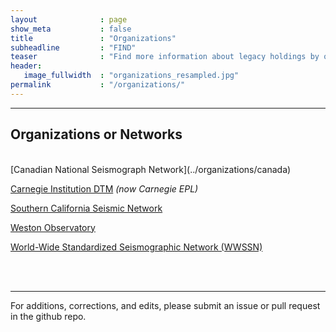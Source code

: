 ```yaml
---
layout              : page
show_meta           : false
title               : "Organizations"
subheadline         : "FIND"
teaser              : "Find more information about legacy holdings by organization or network."
header:
   image_fullwidth  : "organizations_resampled.jpg"
permalink           : "/organizations/"
---
```




---
## Organizations or Networks

<br>
[Canadian National Seismograph Network](../organizations/canada)

[Carnegie Institution DTM](../organizations/carnegie) *(now Carnegie EPL)*

[Southern California Seismic Network](../organizations/scsn)

[Weston Observatory](../organizations/weston)

[World-Wide Standardized Seismographic Network (WWSSN)](../organizations/wwssn)

<br>
<br>

---

For additions, corrections, and edits, please submit an issue or pull request in the github repo.
